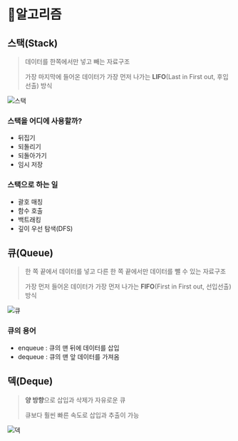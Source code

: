 # 🧠알고리즘

## 스택(Stack)
> 데이터를 한쪽에서만 넣고 빼는 자료구조
>
> 가장 마지막에 들어온 데이터가 가장 먼저 나가는 **LIFO**(Last in First out, 후입선출) 방식
>
![스택](https://img1.daumcdn.net/thumb/R1280x0/?scode=mtistory2&fname=https%3A%2F%2Fblog.kakaocdn.net%2Fdn%2FbcgR9A%2FbtqSX70PCTe%2FdMSMQoJcZhDpq4sRRpu3A0%2Fimg.png)

### 스택을 어디에 사용할까?
- 뒤집기
- 되돌리기
- 되돌아가기
- 임시 저장

### 스택으로 하는 일
- 괄호 매칭
- 함수 호출
- 백트래킹
- 깊이 우선 탐색(DFS)

## 큐(Queue)
> 한 쪽 끝에서 데이터를 넣고 다른 한 쪽 끝에서만 데이터를 뺄 수 있는 자료구조
>
> 가장 먼저 들어온 데이터가 가장 먼저 나가는 **FIFO**(First in First out, 선입선출) 방식
>
![큐](https://img1.daumcdn.net/thumb/R1280x0/?scode=mtistory2&fname=https%3A%2F%2Fblog.kakaocdn.net%2Fdn%2FbYXlj8%2Fbtq9ziLZ76k%2FlNyqshJXkBFHj0L3rtbDZ0%2Fimg.png)

### 큐의 용어
- enqueue : 큐의 맨 뒤에 데이터를 삽입
- dequeue : 큐의 맨 앞 데이터를 가져옴

## 덱(Deque)
> **양 방향**으로 삽입과 삭제가 자유로운 큐
>
> 큐보다 훨씬 빠른 속도로 삽입과 추출이 가능
>
![덱](https://velog.velcdn.com/images%2Fdramatic%2Fpost%2Fb1634d3e-1d48-4ca7-8963-1bb7b8627722%2Fimage.png)
